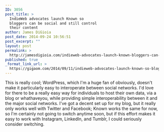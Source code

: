 ```yaml
---
ID: 3056
post_title: >
  IndieWeb advocates launch Known so
  bloggers can be social and still control
  their content
author: James DiGioia
post_date: 2014-09-24 10:56:51
post_excerpt: ""
layout: post
permalink: >
  http://jamesdigioia.com/indieweb-advocates-launch-known-bloggers-can-social-still-control-content/
published: true
_format_link_url: >
  https://gigaom.com/2014/09/11/indieweb-advocates-launch-known-so-bloggers-can-be-social-and-still-control-their-content/
---
```

This is really cool; WordPress, which I'm a huge fan of obviously, doesn't make it particularly easy to interoperate between social networks. I'd love for there to be a really easy way for individuals to host their own data, via a blog or whathaveyou, while providing simple interoperability between it and the major social networks. I've got a decent set up for my blog, but it really only works well with Twitter and Facebook; Known works the same for now, so I'm certainly not going to switch anytime soon, but if this effort makes it easy to work with Instagram, LinkedIn, and Tumblr, I could seriously consider switching.